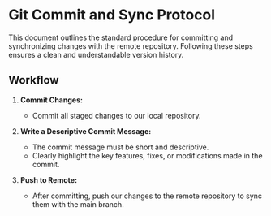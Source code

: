 # Git Commit and Sync Protocol

This document outlines the standard procedure for committing and synchronizing changes with the remote repository. Following these steps ensures a clean and understandable version history.

## Workflow

1.  **Commit Changes:**
    -   Commit all staged changes to our local repository.

2.  **Write a Descriptive Commit Message:**
    -   The commit message must be short and descriptive.
    -   Clearly highlight the key features, fixes, or modifications made in the commit.

3.  **Push to Remote:**
    -   After committing, push our changes to the remote repository to sync them with the main branch.